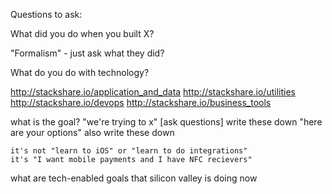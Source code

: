 Questions to ask:

What did you do when you built X?

"Formalism" - just ask what they did?

What do you do with technology?

http://stackshare.io/application_and_data
http://stackshare.io/utilities
http://stackshare.io/devops
http://stackshare.io/business_tools

what is the goal? 
	"we're trying to x"
	[ask questions]
		write these down
	"here are your options"
		also write these down

	it's not "learn to iOS" or "learn to do integrations"
	it's "I want mobile payments and I have NFC recievers"

what are tech-enabled goals that silicon valley is doing now